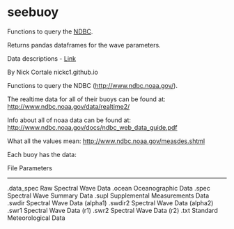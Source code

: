 # seebuoy

Functions to query the [NDBC](http://www.ndbc.noaa.gov/).

Returns pandas dataframes for the wave parameters.

Data descriptions - [Link](http://www.ndbc.noaa.gov/measdes.shtml)


By Nick Cortale
nickc1.github.io

Functions to query the NDBC (http://www.ndbc.noaa.gov/).

The realtime data for all of their buoys can be found at:
http://www.ndbc.noaa.gov/data/realtime2/

Info about all of noaa data can be found at:
http://www.ndbc.noaa.gov/docs/ndbc_web_data_guide.pdf

What all the values mean:
http://www.ndbc.noaa.gov/measdes.shtml

Each buoy has the data:

File                    Parameters
----                    ----------
.data_spec         Raw Spectral Wave Data
.ocean             Oceanographic Data
.spec              Spectral Wave Summary Data
.supl              Supplemental Measurements Data
.swdir             Spectral Wave Data (alpha1)
.swdir2            Spectral Wave Data (alpha2)
.swr1              Spectral Wave Data (r1)
.swr2              Spectral Wave Data (r2)
.txt               Standard Meteorological Data